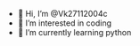 - 👋 Hi, I’m @Vk27112004c
- 👀 I’m interested in coding 
- 🌱 I’m currently learning python 

<!---
Vk27112004c/Vk27112004c is a ✨ special ✨ repository because its `README.md` (this file) appears on your GitHub profile.
You can click the Preview link to take a look at your changes.
--->
